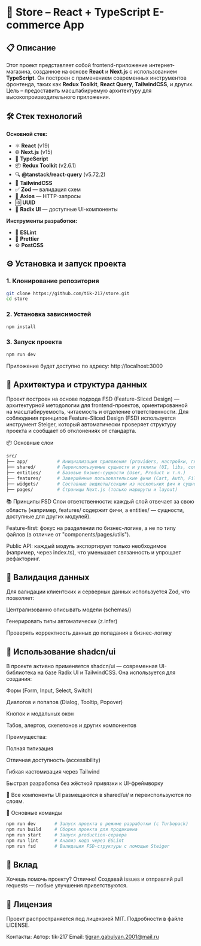 # 🛒 Store – React + TypeScript E-commerce App

## 📋 Описание

Этот проект представляет собой frontend-приложение интернет-магазина, созданное на основе **React** и **Next.js** с использованием **TypeScript**. Он построен с применением современных инструментов фронтенда, таких как **Redux Toolkit**, **React Query**, **TailwindCSS**, и других. Цель – предоставить масштабируемую архитектуру для высокопроизводительного приложения.

## 🛠 Стек технологий

**Основной стек:**

- ⚛️ **React** (v19)
- 🌐 **Next.js** (v15)
- 💬 **TypeScript**
- 📦 **Redux Toolkit** (v2.6.1)
- 🔍 **@tanstack/react-query** (v5.72.2)
- 🎨 **TailwindCSS**
- ✅ **Zod** — валидация схем
- 📡 **Axios** — HTTP-запросы
- 🆔 **UUID**
- 🧩 **Radix UI** — доступные UI-компоненты

**Инструменты разработки:**

- 📏 **ESLint**
- 🧼 **Prettier**
- ⚙️ **PostCSS**

## ⚙ Установка и запуск проекта

### 1. Клонирование репозитория

```bash
git clone https://github.com/tik-217/store.git
cd store
```

### 2. Установка зависимостей
```bash
npm install
```

### 3. Запуск проекта

```bash
npm run dev
```
Приложение будет доступно по адресу: http://localhost:3000

## 🧱 Архитектура и структура данных
Проект построен на основе подхода FSD (Feature-Sliced Design) — архитектурной методологии для frontend-проектов, ориентированной на масштабируемость, читаемость и отделение ответственности.
Для соблюдения принципов Feature-Sliced Design (FSD) используется инструмент Steiger, который автоматически проверяет структуру проекта и сообщает об отклонениях от стандарта.

📦 Основные слои
```bash
src/
├── app/           # Инициализация приложения (providers, настройки, глобальные стили)
├── shared/        # Переиспользуемые сущности и утилиты (UI, libs, config, helpers)
├── entities/      # Базовые бизнес-сущности (User, Product и т.п.)
├── features/      # Завершённые пользовательские фичи (Cart, Auth, Filters и т.п.)
├── widgets/       # Составные виджеты/секции из нескольких фич и сущностей
├── pages/         # Страницы Next.js (только маршруты и layout)
```

📚 Принципы FSD
Слои ответственности: каждый слой отвечает за свою область (например, features/ содержит фичи, а entities/ — сущности, доступные для других модулей).

Feature-first: фокус на разделении по бизнес-логике, а не по типу файлов (в отличие от "components/pages/utils").

Public API: каждый модуль экспортирует только необходимое (например, через index.ts), что уменьшает связанность и упрощает рефакторинг.

## 🧪 Валидация данных
Для валидации клиентских и серверных данных используется Zod, что позволяет:

Централизованно описывать модели (schemas/)

Генерировать типы автоматически (z.infer)

Проверять корректность данных до попадания в бизнес-логику

## 🧩 Использование shadcn/ui
В проекте активно применяется shadcn/ui — современная UI-библиотека на базе Radix UI и TailwindCSS. Она используется для создания:

Форм (Form, Input, Select, Switch)

Диалогов и попапов (Dialog, Tooltip, Popover)

Кнопок и модальных окон

Табов, алертов, скелетонов и других компонентов

Преимущества:

Полная типизация

Отличная доступность (accessibility)

Гибкая кастомизация через Tailwind

Быстрая разработка без жёсткой привязки к UI-фреймворку

📁 Все компоненты UI размещаются в shared/ui/ и переиспользуются по слоям.

🚀 Основные команды
```bash
npm run dev       # Запуск проекта в режиме разработки (с Turbopack)
npm run build     # Сборка проекта для продакшена
npm run start     # Запуск production-сервера
npm run lint      # Анализ кода через ESLint
npm run fsd       # Валидация FSD-структуры с помощью Steiger
```

## 🤝 Вклад
Хочешь помочь проекту? Отлично! Создавай issues и отправляй pull requests — любые улучшения приветствуются.

## 📄 Лицензия
Проект распространяется под лицензией MIT. Подробности в файле LICENSE.

Контакты:
Автор: tik-217
Email: tigran.gabulyan.2001@mail.ru
